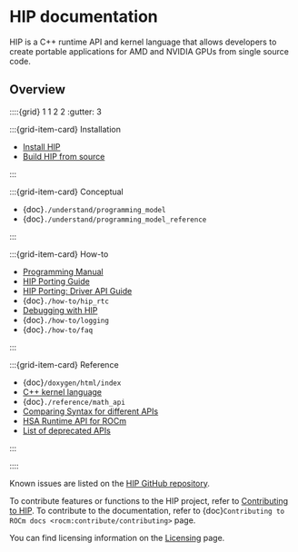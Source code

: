# HIP documentation

HIP is a C++ runtime API and kernel language that allows developers to create
portable applications for AMD and NVIDIA GPUs from single source code.

## Overview

::::{grid} 1 1 2 2
:gutter: 3

:::{grid-item-card} Installation

* [Install HIP](./install/install)
* [Build HIP from source](./install/build)

:::

:::{grid-item-card} Conceptual

* {doc}`./understand/programming_model`
* {doc}`./understand/programming_model_reference`

:::

:::{grid-item-card} How-to

* [Programming Manual](./how-to/hip-rtc)
* [HIP Porting Guide](./how-to/hip_porting_guide)
* [HIP Porting: Driver API Guide](./how-to/hip_porting_driver_api)
* {doc}`./how-to/hip_rtc`
* [Debugging with HIP](./how-to/debugging)
* {doc}`./how-to/logging`
* {doc}`./how-to/faq`

:::

:::{grid-item-card} Reference

* {doc}`/doxygen/html/index`
* [C++ kernel language](./reference/kernel_language)
* {doc}`./reference/math_api`
* [Comparing Syntax for different APIs](./reference/terms)
* [HSA Runtime API for ROCm](./reference/virtual_rocr)
* [List of deprecated APIs](./reference/deprecated_api_list)

:::

::::

Known issues are listed on the [HIP GitHub repository](https://github.com/ROCm/HIP/issues).

To contribute features or functions to the HIP project, refer to [Contributing to HIP](https://github.com/ROCm/HIP/blob/develop/CONTRIBUTING.md).
To contribute to the documentation, refer to {doc}`Contributing to ROCm docs <rocm:contribute/contributing>` page. 

You can find licensing information on the [Licensing](https://rocm.docs.amd.com/en/latest/about/license.html) page.
